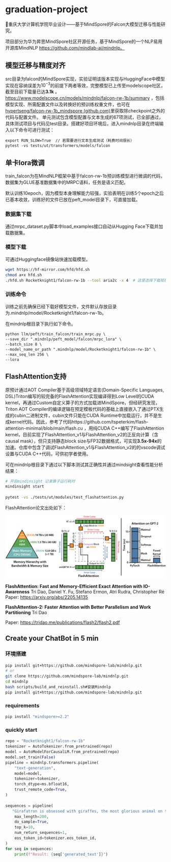 # graduation-project

🤗重庆大学计算机学院毕业设计——基于MindSpore的Falcon大模型迁移与性能研究。

项目部分为华为昇思MindSpore社区开源任务，基于MindSpore的一个NLP易用开源库MindNLP https://github.com/mindlab-ai/mindnlp。

## 模型迁移与精度对齐

src目录为falcon的MindSpore实现，实验证明该版本实现与HuggingFace中模型实现在容纳误差为$`10^{-3}`$的前提下两者等效，完整模型已上传至modelscope社区，截至目前下载量已达**3.1k** 。https://www.modelscope.cn/models/mindnlp/falcon-rw-1b/summary ，包括模型实现、所需配置文件以及转换好的预训练权重文件，也可在[hypertseng/falcon-rw-1b_mindspore (github.com)](https://github.com/hypertseng/falcon-rw-1b_mindspore)里获取除checkpoint之外的代码与配置文件。
单元测试包含模型配置与文本生成的67项测试，已全部通过，具体测试项目与代码见test目录。搭建好项目环境后，进入mindnlp目录在终端输入以下命令可进行测试：

```
export RUN_SLOW=True  // 若需要进行文本生成测试（耗费时间很长）
pytest -vs tests/ut/transformers/models/falcon
```

## 单卡lora微调

train_falcon为在MindNLP框架中基于falcon-rw-1b预训练模型进行微调的代码，数据集为GLUE基准数据集中的MRPC语料，任务是语义匹配。

默认训练10epoch，因为模型本身理解能力较强，实验表明在训练5个epoch之后已基本收敛，训练好的文件已放在peft_model目录下，可直接加载。

### 数据集下载

通过mrpc_dataset.py脚本中load_examples接口自动从Hugging Face下载并加载数据集。

### 模型下载

可通过Huggingface镜像站快速加载模型。

```bash
wget https://hf-mirror.com/hfd/hfd.sh
chmod a+x hfd.sh
./hfd.sh Rocketknight1/falcon-rw-1b --tool aria2c -x 4  # 这里选择下载规模最小的版本，若有足够的硬件支持，可下载其他版本
```

### 训练命令

训练之前先确保已经下载好模型文件，文件默认存放目录为.mindnlp/model/Rocketknight1/falcon-rw-1b。

在mindnlp根目录下执行如下命令。

```
python llm/peft/train_falcon/train_mrpc.py \
--save_dir ".mindnlp/peft_model/falcon/mrpc_lora" \
--batch_size 8 \
--model_name_or_path ".mindnlp/model/Rocketknight1/falcon-rw-1b" \
--max_seq_len 256 \
--lora
```

## FlashAttention支持

原预计通过AOT Compiler基于高级领域特定语言(Domain-Specific Languages, DSL)Triton编写的较完备的FlashAttention实现编译得到Low Level的CUDA kernel，再通过Custom自定义算子的方式加载进MindSpore，但经研究发现，Triton AOT Compiler的编译逻辑在预定模板代码的基础上直接嵌入了通过PTX生成的cubin二进制文件，cubin文件只能在CUDA Runtime中加载运行，并不是生成kernel代码。因此，参考了代码https://github.com/tspeterkim/flash-attention-minimal/blob/main/flash.cu ，用纯CUDA C++编写了FlashAttention kernel，目前实现了FlashAttention_v1与FlashAttention_v2的正反向计算（含causal mask），但只支持静态block size与FP32数据格式，可实现**3.5x-94x**的加速。仓库中包含了调试FlashAttention_v1与FlashAttention_v2的的vscode调试设置与CUDA C++代码，可供初学者使用。

可在mindnlp根目录下通过以下脚本测试其正确性并通过mindsight查看性能分析结果：

```bash
# 开启mindinsight 记录算子运行耗时
mindinsight start

pytest -vs ./tests/ut/modules/test_flashattention.py
```

FlashAttention论文出处如下：

![1712827717331](image/README/1712827717331.png)

**FlashAttention: Fast and Memory-Efficient Exact Attention with IO-Awareness**
Tri Dao, Daniel Y. Fu, Stefano Ermon, Atri Rudra, Christopher Ré
Paper: https://arxiv.org/abs/2205.14135

**FlashAttention-2: Faster Attention with Better Parallelism and Work Partitioning**
Tri Dao

Paper: https://tridao.me/publications/flash2/flash2.pdf

## Create your ChatBot in 5 min

### 环境搭建

```bash
pip install git+https://github.com/mindspore-lab/mindnlp.git
# or
git clone https://github.com/mindspore-lab/mindnlp.git
cd mindnlp
bash scripts/build_and_reinstall.sh#安装Mindnlp
pip install git+https://github.com/mindspore-lab/mindnlp.git
```

### requirements

```bash
pip install "mindspore>=2.2"
```

### quickly start

```python
repo = "Rocketknight1/falcon-rw-1b"
tokenizer = AutoTokenizer.from_pretrained(repo)
model = AutoModelForCausalLM.from_pretrained(repo)
model.set_train(False)
pipeline = mindnlp.transformers.pipeline(
    "text-generation",
    model=model,
    tokenizer=tokenizer,
    torch_dtype=ms.bfloat16,
    trust_remote_code=True,
)

sequences = pipeline(
   "Girafatron is obsessed with giraffes, the most glorious animal on the face of this Earth. Giraftron believes all other animals are irrelevant when compared to the glorious majesty of the giraffe.\nDaniel: Hello, Girafatron!\nGirafatron:",
    max_length=200,
    do_sample=True,
    top_k=10,
    num_return_sequences=1,
    eos_token_id=tokenizer.eos_token_id,
)
for seq in sequences:
    print(f"Result: {seq['generated_text']}")

```
